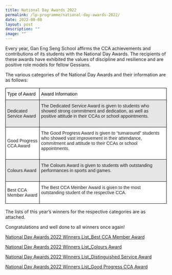 ```yaml
---
title: National Day Awards 2022
permalink: /lp-programme/national-day-awards-2022/
date: 2022-08-08
layout: post
description: ""
image: ""
---
```

Every year, Gan Eng Seng School affirms the CCA achievements and contributions of its students with the National Day Awards. The recipients of these awards have exhibited the values of discipline and resilience and are positive role models for fellow Gessians.

The various categories of the National Day Awards and their information are as follows:

<style type="text/css">
.tg  {border-collapse:collapse;border-spacing:0;}
.tg td{border-color:black;border-style:solid;border-width:1px;font-family:Arial, sans-serif;font-size:14px;
  overflow:hidden;padding:10px 5px;word-break:normal;}
.tg th{border-color:black;border-style:solid;border-width:1px;font-family:Arial, sans-serif;font-size:14px;
  font-weight:normal;overflow:hidden;padding:10px 5px;word-break:normal;}
.tg .tg-h5mn{background-color:#E6E6E6;color:#222;text-align:left;vertical-align:middle}
.tg .tg-tsok{background-color:#FFF;color:#222;text-align:left;vertical-align:top}
.tg .tg-1ppo{background-color:#FFF;color:#222;text-align:left;vertical-align:middle}
</style>
<table class="tg">
<thead>
  <tr>
    <th class="tg-tsok"><span style="color:#000">Type of Award</span></th>
    <th class="tg-tsok"><span style="color:#000">Award Information</span></th>
  </tr>
</thead>
<tbody>
  <tr>
    <td class="tg-h5mn">Dedicated Service Award</td>
    <td class="tg-h5mn">The Dedicated Service Award is given to students who showed strong commitment and dedication, as well as positive attitude in their CCAs or school appointments.<br><br> </td>
  </tr>
  <tr>
    <td class="tg-1ppo">Good Progress CCA Award</td>
    <td class="tg-1ppo">The Good Progress Award is given to “turnaround” students who showed vast improvement in their attendance, commitment and attitude to their CCAs or school appointments.<br><br> </td>
  </tr>
  <tr>
    <td class="tg-h5mn">Colours Award</td>
    <td class="tg-h5mn">The Colours Award is given to students with outstanding performances in sports and games.<br><br> </td>
  </tr>
  <tr>
    <td class="tg-1ppo">Best CCA Member Award</td>
    <td class="tg-1ppo">The Best CCA Member Award is given to the most outstanding student of the respective CCA.<br><br> </td>
  </tr>
</tbody>
</table>

The lists of this year’s winners for the respective categories are as attached.

Congratulations and well done to all winners once again!

[National Day Awards 2022 Winners List\_Best CCA Member Award](/files/National-Day-Awards-2022-Winners-List_Best-CCA-Member-Award.pdf)

[National Day Awards 2022 Winners List\_Colours Award](https://ganengsengsch-moe-edu-sg-admin.cwp.sg/wp-content/uploads/2022/10/National-Day-Awards-2022-Winners-List_Colours-Award.pdf)

[National Day Awards 2022 Winners List\_Distinguished Service Award](https://ganengsengsch-moe-edu-sg-admin.cwp.sg/wp-content/uploads/2022/10/National-Day-Awards-2022-Winners-List_Distinguished-Service-Award.pdf)

[National Day Awards 2022 Winners List\_Good Progress CCA Award](https://ganengsengsch-moe-edu-sg-admin.cwp.sg/wp-content/uploads/2022/10/National-Day-Awards-2022-Winners-List_Good-Progress-CCA-Award.pdf)